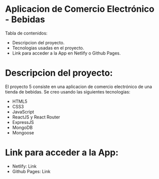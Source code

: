 # Aplicacion de Comercio Electrónico - Bebidas

Tabla de contenidos:

- Descripcion del proyecto.
- Tecnologias usadas en el proyecto.
- Link para acceder a la App en Netlify o Github Pages.

# Descripcion del proyecto:

El proyecto 5 consiste en una aplicacion de comercio electrónico de una tienda de bebidas. Se creo usando las siguientes tecnologias:

- HTML5
- CSS3
- JavaScript
- ReactJS y React Router
- ExpressJS
- MongoDB
- Mongoose

# Link para acceder a la App:

- Netlify:  Link
- Github Pages: Link
